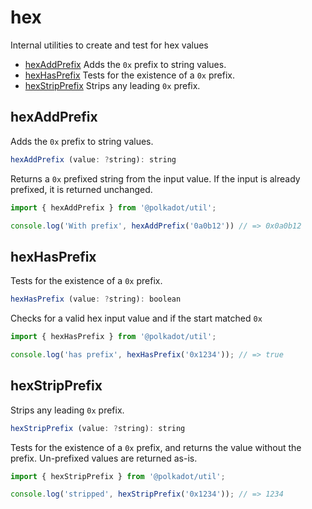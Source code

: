 # hex

Internal utilities to create and test for hex values 

- [hexAddPrefix](#hexAddPrefix) Adds the `0x` prefix to string values.
- [hexHasPrefix](#hexHasPrefix) Tests for the existence of a `0x` prefix.
- [hexStripPrefix](#hexStripPrefix) Strips any leading `0x` prefix.

## hexAddPrefix

Adds the `0x` prefix to string values.

```js
hexAddPrefix (value: ?string): string
```


Returns a `0x` prefixed string from the input value. If the input is already prefixed, it is returned unchanged.

```js
import { hexAddPrefix } from '@polkadot/util';

console.log('With prefix', hexAddPrefix('0a0b12')) // => 0x0a0b12
```

## hexHasPrefix

Tests for the existence of a `0x` prefix.

```js
hexHasPrefix (value: ?string): boolean
```


Checks for a valid hex input value and if the start matched `0x`

```js
import { hexHasPrefix } from '@polkadot/util';

console.log('has prefix', hexHasPrefix('0x1234')); // => true
```

## hexStripPrefix

Strips any leading `0x` prefix.

```js
hexStripPrefix (value: ?string): string
```


Tests for the existence of a `0x` prefix, and returns the value without the prefix. Un-prefixed values are returned as-is.

```js
import { hexStripPrefix } from '@polkadot/util';

console.log('stripped', hexStripPrefix('0x1234')); // => 1234
```